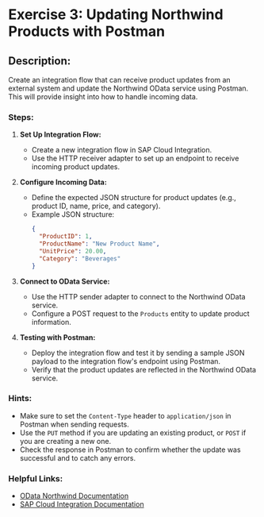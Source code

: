 # Exercise 3: Updating Northwind Products with Postman

## Description:
Create an integration flow that can receive product updates from an external system and update the Northwind OData service using Postman. This will provide insight into how to handle incoming data.

### Steps:
1. **Set Up Integration Flow:**
    - Create a new integration flow in SAP Cloud Integration.
    - Use the HTTP receiver adapter to set up an endpoint to receive incoming product updates.

2. **Configure Incoming Data:**
    - Define the expected JSON structure for product updates (e.g., product ID, name, price, and category).
    - Example JSON structure:
      ```json
      {
        "ProductID": 1,
        "ProductName": "New Product Name",
        "UnitPrice": 20.00,
        "Category": "Beverages"
      }
      ```

3. **Connect to OData Service:**
    - Use the HTTP sender adapter to connect to the Northwind OData service.
    - Configure a POST request to the `Products` entity to update product information.

4. **Testing with Postman:**
    - Deploy the integration flow and test it by sending a sample JSON payload to the integration flow's endpoint using Postman.
    - Verify that the product updates are reflected in the Northwind OData service.

### Hints:
- Make sure to set the `Content-Type` header to `application/json` in Postman when sending requests.
- Use the `PUT` method if you are updating an existing product, or `POST` if you are creating a new one.
- Check the response in Postman to confirm whether the update was successful and to catch any errors.

### Helpful Links:
-  [OData Northwind Documentation](https://services.odata.org/V4/Northwind/Northwind.svc/)
- [SAP Cloud Integration Documentation](https://help.sap.com/docs/cloud-integration/sap-cloud-integration/sap-cloud-integration)
